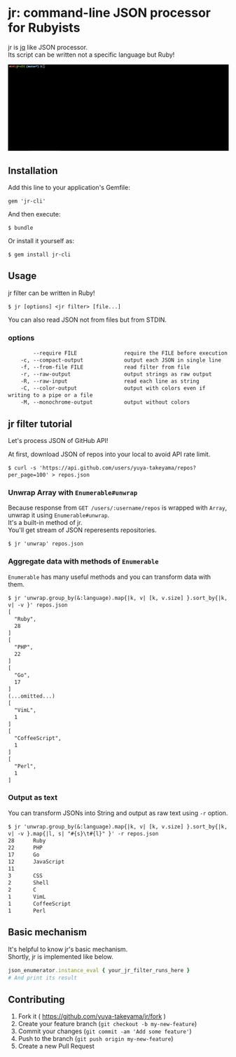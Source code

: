 # jr: command-line JSON processor for Rubyists

jr is [jq](http://stedolan.github.io/jq/) like JSON processor.  
Its script can be written not a specific language but Ruby!

![jr in action](./resources/img/jr.gif)

## Installation

Add this line to your application's Gemfile:

    gem 'jr-cli'

And then execute:

    $ bundle

Or install it yourself as:

    $ gem install jr-cli

## Usage

jr filter can be written in Ruby!

```
$ jr [options] <jr filter> [file...]
```

You can also read JSON not from files but from STDIN.

### options

```
        --require FILE               require the FILE before execution
    -c, --compact-output             output each JSON in single line
    -f, --from-file FILE             read filter from file
    -r, --raw-output                 output strings as raw output
    -R, --raw-input                  read each line as string
    -C, --color-output               output with colors even if writing to a pipe or a file
    -M, --monochrome-output          output without colors
```

## jr filter tutorial

Let's process JSON of GitHub API!

At first, download JSON of repos into your local to avoid API rate limit.

```
$ curl -s 'https://api.github.com/users/yuya-takeyama/repos?per_page=100' > repos.json
```

### Unwrap Array with `Enumerable#unwrap`

Because response from `GET /users/:username/repos` is wrapped with `Array`, unwrap it using `Enumerable#unwrap`.  
It's a built-in method of jr.  
You'll get stream of JSON reperesents repositories.

```
$ jr 'unwrap' repos.json
```

### Aggregate data with methods of `Enumerable`

`Enumerable` has many useful methods and you can transform data with them.

```
$ jr 'unwrap.group_by(&:language).map{|k, v| [k, v.size] }.sort_by{|k, v| -v }' repos.json
[
  "Ruby",
  28
]
[
  "PHP",
  22
]
[
  "Go",
  17
]
(...omitted...)
[
  "VimL",
  1
]
[
  "CoffeeScript",
  1
]
[
  "Perl",
  1
]
```

### Output as text

You can transform JSONs into String and output as raw text using `-r` option.

```
$ jr 'unwrap.group_by(&:language).map{|k, v| [k, v.size] }.sort_by{|k, v| -v }.map{|l, s| "#{s}\t#{l}" }' -r repos.json
28      Ruby
22      PHP
17      Go
12      JavaScript
11
3       CSS
2       Shell
2       C
1       VimL
1       CoffeeScript
1       Perl
```

## Basic mechanism

It's helpful to know jr's basic mechanism.  
Shortly, jr is implemented like below.

```ruby
json_enumerator.instance_eval { your_jr_filter_runs_here }
# And print its result
```

## Contributing

1. Fork it ( https://github.com/yuya-takeyama/jr/fork )
2. Create your feature branch (`git checkout -b my-new-feature`)
3. Commit your changes (`git commit -am 'Add some feature'`)
4. Push to the branch (`git push origin my-new-feature`)
5. Create a new Pull Request
